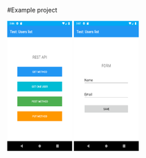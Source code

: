 #Example project <br><br>
<img height="300" src="1.png" width="150"/>
<img height="300" src="2.png" width="150"/>
